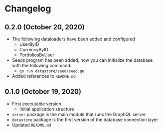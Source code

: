 # Changelog

## 0.2.0 (October 20, 2020)

- The following dataloaders have been added and configured
    - UserByID
    - CurrencyByID
    - PortfoliosByUser
- Seeds program has been added, now you can initialize the database with the following command:
    - `go run datastore/seed/seed.go`
- Added references to `README.md`

## 0.1.0 (October 19, 2020)

- First executable version
    - Initial application structure
- `server` package is the main module that runs the GraphQL server
- `datastore` package is the first version of the database connection layer
- Updated `README.md`